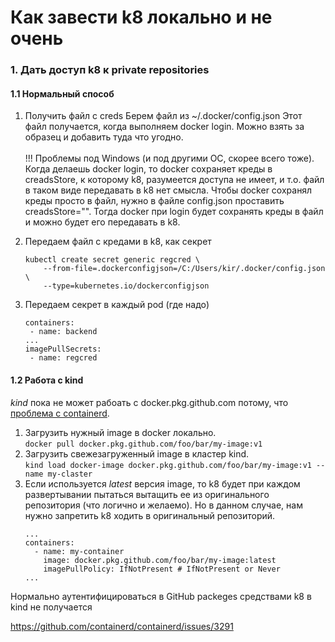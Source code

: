 # Как завести k8 локально и не очень

### 1. Дать доступ k8 к private repositories

#### 1.1 Нормальный способ

1. Получить файл с creds
Берем файл из ~/.docker/config.json
Этот файл получается, когда выполняем docker login.
Можно взять за образец и добавить туда что угодно.<br/><br/>
!!! Проблемы под Windows (и под другими ОС, скорее всего тоже).<br/>
Когда делаешь docker login, то docker сохраняет креды в creadsStore, к которому k8, разумеется доступа не имеет,
и т.о. файл в таком виде передавать в k8 нет смысла.
Чтобы docker сохранял креды просто в файл, нужно в файле config.json проставить creadsStore="".
Тогда docker при login будет сохранять креды в файл и можно будет его передавать в k8. 

2. Передаем файл с кредами в k8, как секрет
    ```
    kubectl create secret generic regcred \
        --from-file=.dockerconfigjson=/C:/Users/kir/.docker/config.json \
        --type=kubernetes.io/dockerconfigjson
    ```
3. Передаем секрет в каждый pod (где надо)
     ```
    containers:
      - name: backend
    ...
    imagePullSecrets:
      - name: regcred
    ```

#### 1.2 Работа с kind

*kind* пока не может рабоать c docker.pkg.github.com потому, что
[проблема с containerd](https://github.com/containerd/containerd/issues/3291).

1. Загрузить нужный image в docker локально. \
`docker pull docker.pkg.github.com/foo/bar/my-image:v1`
2. Загрузить свежезагруженный image в кластер kind. \
`kind load docker-image docker.pkg.github.com/foo/bar/my-image:v1 --name my-claster`
3. Если используется *latest* версия image, то k8 будет при каждом развертывании пытаться
вытащить ее из оригинального репозитория (что логично и желаемо). Но в данном случае, нам
нужно запретить k8 ходить в оригинальный репозиторий.
    ```
    ...
    containers:
      - name: my-container
        image: docker.pkg.github.com/foo/bar/my-image:latest
        imagePullPolicy: IfNotPresent # IfNotPresent or Never
    ...
    ```

Нормально аутентифицироваться в GitHub packeges средствами k8 в kind не получается


https://github.com/containerd/containerd/issues/3291
